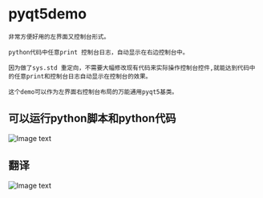 # pyqt5demo

```
非常方便好用的左界面又控制台形式。

python代码中任意print 控制台日志，自动显示在右边控制台中。

因为做了sys.std 重定向，不需要大幅修改现有代码来实际操作控制台控件,就能达到代码中的任意print和控制台日志自动显示在控制台的效果。

这个demo可以作为左界面右控制台布局的万能通用pyqt5基类。

```

## 可以运行python脚本和python代码

![Image text](https://i.niupic.com/images/2020/07/28/8sML.png)


## 翻译

![Image text](http://www.kupan123.com/upload/1595908539x-1404755401.png)